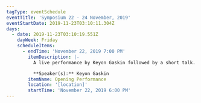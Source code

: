 ```yaml
---
tagType: eventSchedule
eventTitle: 'Symposium 22 - 24 November, 2019'
eventStartDate: 2019-11-23T03:10:11.304Z
days:
  - date: 2019-11-23T03:10:19.551Z
    dayWeek: Friday
    scheduleItems:
      - endTime: 'November 22, 2019 7:00 PM'
        itemDescription: |-
          A live performance by Keyon Gaskin followed by a short talk.

          **Speaker(s):** Keyon Gaskin
        itemName: Opening Performance
        location: '[location]'
        startTime: 'November 22, 2019 6:00 PM'
---
```


